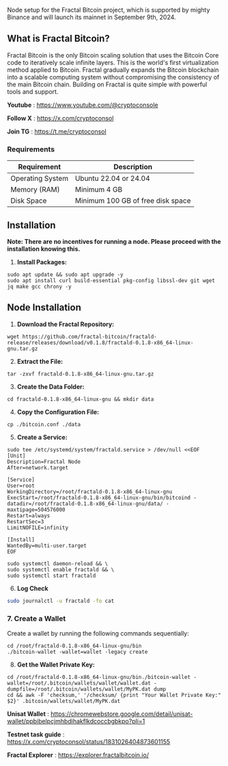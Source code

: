 Node setup for the Fractal Bitcoin project, which is supported by mighty Binance and will launch its mainnet in September 9th, 2024.

## What is Fractal Bitcoin?

Fractal Bitcoin is the only Bitcoin scaling solution that uses the Bitcoin Core code to iteratively scale infinite layers. This is the world's first virtualization method applied to Bitcoin. Fractal gradually expands the Bitcoin blockchain into a scalable computing system without compromising the consistency of the main Bitcoin chain. Building on Fractal is quite simple with powerful tools and support.

**Youtube** : https://www.youtube.com/@cryptoconsole

**Follow X** : https://x.com/cryptoconsol

**Join TG** : https://t.me/cryptoconsol


### Requirements

| Requirement                  | Description                         |
|------------------------------|-------------------------------------|
| Operating System             | Ubuntu 22.04 or 24.04               |
| Memory (RAM)                 | Minimum 4 GB                        |
| Disk Space                   | Minimum 100 GB of free disk space   |

## Installation

**Note: There are no incentives for running a node. Please proceed with the installation knowing this.**

1. **Install Packages:**

```shell
sudo apt update && sudo apt upgrade -y
sudo apt install curl build-essential pkg-config libssl-dev git wget jq make gcc chrony -y
```

## Node Installation

1. **Download the Fractal Repository:**

```shell
wget https://github.com/fractal-bitcoin/fractald-release/releases/download/v0.1.8/fractald-0.1.8-x86_64-linux-gnu.tar.gz
```

2. **Extract the File:**

```shell
tar -zxvf fractald-0.1.8-x86_64-linux-gnu.tar.gz
```

3. **Create the Data Folder:**

```shell
cd fractald-0.1.8-x86_64-linux-gnu && mkdir data
```

4. **Copy the Configuration File:**

```shell
cp ./bitcoin.conf ./data
```

5. **Create a Service:**

```shell
sudo tee /etc/systemd/system/fractald.service > /dev/null <<EOF
[Unit]
Description=Fractal Node
After=network.target

[Service]
User=root
WorkingDirectory=/root/fractald-0.1.8-x86_64-linux-gnu
ExecStart=/root/fractald-0.1.8-x86_64-linux-gnu/bin/bitcoind -datadir=/root/fractald-0.1.8-x86_64-linux-gnu/data/ -maxtipage=504576000
Restart=always
RestartSec=3
LimitNOFILE=infinity

[Install]
WantedBy=multi-user.target
EOF
```

```shell
sudo systemctl daemon-reload && \
sudo systemctl enable fractald && \
sudo systemctl start fractald
```

6. **Log Check**

```bash
sudo journalctl -u fractald -fo cat
```

### 7. Create a Wallet

Create a wallet by running the following commands sequentially:

```shell
cd /root/fractald-0.1.8-x86_64-linux-gnu/bin
./bitcoin-wallet -wallet=wallet -legacy create
```

8. **Get the Wallet Private Key:**

```shell
cd /root/fractald-0.1.8-x86_64-linux-gnu/bin./bitcoin-wallet -wallet=/root/.bitcoin/wallets/wallet/wallet.dat -dumpfile=/root/.bitcoin/wallets/wallet/MyPK.dat dump
cd && awk -F 'checksum,' '/checksum/ {print "Your Wallet Private Key:" $2}' .bitcoin/wallets/wallet/MyPK.dat
```
**Unisat Wallet** : https://chromewebstore.google.com/detail/unisat-wallet/ppbibelpcjmhbdihakflkdcoccbgbkpo?pli=1

**Testnet task guide** : https://x.com/cryptoconsol/status/1831026404873601155

**Fractal Explorer** : https://explorer.fractalbitcoin.io/
